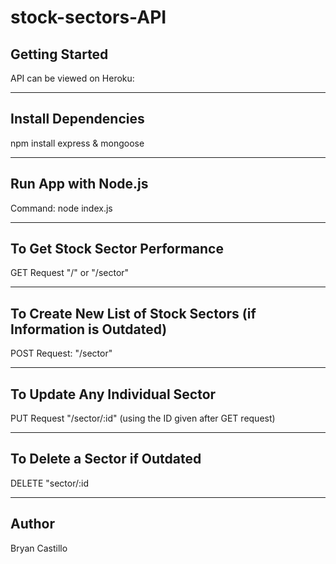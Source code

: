 # stock-sectors-API

## Getting Started

API can be viewed on Heroku:

***

## Install Dependencies

npm install express & mongoose

***

## Run App with Node.js

Command: node index.js

***

## To Get Stock Sector Performance

GET Request "/" or "/sector"

***

## To Create New List of Stock Sectors (if Information is Outdated)

POST Request: "/sector"

***

## To Update Any Individual Sector

PUT Request "/sector/:id" (using the ID given after GET request)

***

## To Delete a Sector if Outdated

DELETE "sector/:id

***

## Author

Bryan Castillo
